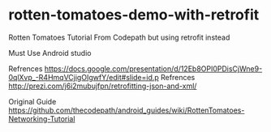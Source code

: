 rotten-tomatoes-demo-with-retrofit
==================================

Rotten Tomatoes Tutorial From Codepath but using retrofit instead

Must Use Android studio

Refrences https://docs.google.com/presentation/d/12Eb8OPI0PDisCjWne9-0qlXvp_-R4HmqVCjigOIgwfY/edit#slide=id.p
Refrences http://prezi.com/j6i2mubujfpn/retrofitting-json-and-xml/

Original Guide https://github.com/thecodepath/android_guides/wiki/RottenTomatoes-Networking-Tutorial
